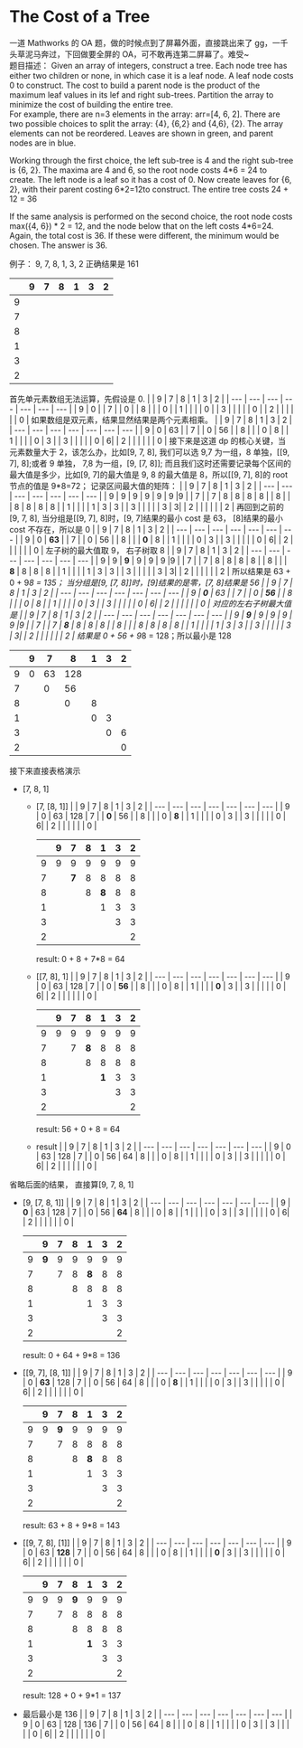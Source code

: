 # The Cost of a Tree

一道 Mathworks 的 OA 题，做的时候点到了屏幕外面，直接跳出来了 gg，一千头草泥马奔过，下回做要全屏的 OA，可不敢再连第二屏幕了。难受~<br>
题目描述：
Given an array of integers, construct a tree. Each node tree has either two children or none, in which case it is a leaf node. A leaf node costs 0 to construct. The cost to build a parent node is the product of the maximum leaf values in its lef and right sub-trees. Partition the array to minimize the cost of building the entire tree.<br>
For example, there are n=3 elements in the array: arr=[4, 6, 2]. There are two possible choices to split the array: {4}, {6,2} and {4,6}, {2}. The array elements can not be reordered. Leaves are shown in green, and parent nodes are in blue.<br>

Working through the first choice, the left sub-tree is 4 and the right sub-tree is {6, 2}. The maxima are 4 and 6, so the root node costs 4\*6 = 24 to create. The left node is a leaf so it has a cost of 0. Now create leaves for {6, 2}, with their parent costing 6\*2=12to construct. The entire tree costs 24 + 12 = 36

If the same analysis is performed on the second choice, the root node costs max({4, 6}) * 2 = 12, and the node below that on the left costs 4*6=24. Again, the total cost is 36. If these were different, the minimum would be chosen. The answer is 36.<br>

例子：
9, 7, 8, 1, 3, 2 正确结果是 161<br>

|     | 9   | 7   | 8   | 1   | 3   | 2   |
| --- | --- | --- | --- | --- | --- | --- |
| 9   |
| 7   |
| 8   |
| 1   |
| 3   |
| 2   |

首先单元素数组无法运算，先假设是 0.
| | 9 | 7 | 8 | 1 | 3 | 2 |
| --- | --- | --- | --- | --- | --- | --- |
| 9 | 0 |
| 7 | | 0 |
| 8 | | | 0 |
| 1 | | | | 0 |
| 3 | | | | | 0 |
| 2 | | | | | | 0 |
如果数组是双元素，结果显然结果是两个元素相乘。
| | 9 | 7 | 8 | 1 | 3 | 2 |
| --- | --- | --- | --- | --- | --- | --- |
| 9 | 0 | 63 |
| 7 | | 0 | 56 |
| 8 | | | 0 | 8 |
| 1 | | | | 0 | 3 |
| 3 | | | | | 0 | 6|
| 2 | | | | | | 0 |
接下来是这道 dp 的核心关键，当元素数量大于 2，该怎么办，比如[9, 7, 8], 我们可以选 9,7 为一组，8 单独，[[9, 7], 8];或者 9 单独， 7,8 为一组，[9, [7, 8]]; 而且我们这时还需要记录每个区间的最大值是多少，比如[9, 7]的最大值是 9, 8 的最大值是 8，所以[[9, 7], 8]的 root 节点的值是 9\*8=72；
记录区间最大值的矩阵：
| | 9 | 7 | 8 | 1 | 3 | 2 |
| --- | --- | --- | --- | --- | --- | --- |
| 9 | 9 | 9 | 9 | 9 | 9 |9 |
| 7 | | 7 | 8 | 8 | 8 | 8 |
| 8 | | | 8 | 8 | 8 | 8 |
| 1 | | | | 1 | 3 | 3 |
| 3 | | | | | 3 | 3|
| 2 | | | | | | 2 |
再回到之前的[9, 7, 8], 当分组是[[9, 7], 8]时，[9, 7]结果的最小 cost 是 63， [8]结果的最小 cost 不存在，所以是 0
| | 9 | 7 | 8 | 1 | 3 | 2 |
| --- | --- | --- | --- | --- | --- | --- |
| 9 | 0 | **63** |
| 7 | | 0 | 56 |
| 8 | | | **0** | 8 |
| 1 | | | | 0 | 3 |
| 3 | | | | | 0 | 6|
| 2 | | | | | | 0 |
左子树的最大值取 9， 右子树取 8
| | 9 | 7 | 8 | 1 | 3 | 2 |
| --- | --- | --- | --- | --- | --- | --- |
| 9 | 9 | **9** | 9 | 9 | 9 |9 |
| 7 | | 7 | 8 | 8 | 8 | 8 |
| 8 | | | **8** | 8 | 8 | 8 |
| 1 | | | | 1 | 3 | 3 |
| 3 | | | | | 3 | 3|
| 2 | | | | | | 2 |
所以结果是 63 + 0 + 9*8 = 135；
当分组是[9, [7, 8]]时，[9]结果的是零，[7, 8]结果是 56
| | 9 | 7 | 8 | 1 | 3 | 2 |
| --- | --- | --- | --- | --- | --- | --- |
| 9 | **0** | 63 |
| 7 | | 0 | **56** |
| 8 | | | 0 | 8 |
| 1 | | | | 0 | 3 |
| 3 | | | | | 0 | 6|
| 2 | | | | | | 0 |
对应的左右子树最大值是
| | 9 | 7 | 8 | 1 | 3 | 2 |
| --- | --- | --- | --- | --- | --- | --- |
| 9 | **9** | 9 | 9 | 9 | 9 |9 |
| 7 | | 7 | **8** | 8 | 8 | 8 |
| 8 | | | 8 | 8 | 8 | 8 |
| 1 | | | | 1 | 3 | 3 |
| 3 | | | | | 3 | 3|
| 2 | | | | | | 2 |
结果是 0 + 56 + 9*8 = 128；所以最小是 128

|     | 9   | 7   | 8   | 1   | 3   | 2   |
| --- | --- | --- | --- | --- | --- | --- |
| 9   | 0   | 63  | 128 |
| 7   |     | 0   | 56  |
| 8   |     |     | 0   | 8   |
| 1   |     |     |     | 0   | 3   |
| 3   |     |     |     |     | 0   | 6   |
| 2   |     |     |     |     |     | 0   |

接下来直接表格演示

- [7, 8, 1]

  - [7, [8, 1]]
    | | 9 | 7 | 8 | 1 | 3 | 2 |
    | --- | --- | --- | --- | --- | --- | --- |
    | 9 | 0 | 63 | 128
    | 7 | | **0** | 56 |
    | 8 | | | 0 | **8** |
    | 1 | | | | 0 | 3 |
    | 3 | | | | | 0 | 6|
    | 2 | | | | | | 0 |

    |     | 9   | 7     | 8   | 1     | 3   | 2   |
    | --- | --- | ----- | --- | ----- | --- | --- |
    | 9   | 9   | 9     | 9   | 9     | 9   | 9   |
    | 7   |     | **7** | 8   | 8     | 8   | 8   |
    | 8   |     |       | 8   | **8** | 8   | 8   |
    | 1   |     |       |     | 1     | 3   | 3   |
    | 3   |     |       |     |       | 3   | 3   |
    | 2   |     |       |     |       |     | 2   |

    result: 0 + 8 + 7\*8 = 64

  - [[7, 8], 1]
    | | 9 | 7 | 8 | 1 | 3 | 2 |
    | --- | --- | --- | --- | --- | --- | --- |
    | 9 | 0 | 63 | 128
    | 7 | | 0 | **56** |
    | 8 | | | 0 | 8 |
    | 1 | | | | **0** | 3 |
    | 3 | | | | | 0 | 6|
    | 2 | | | | | | 0 |

    |     | 9   | 7   | 8     | 1     | 3   | 2   |
    | --- | --- | --- | ----- | ----- | --- | --- |
    | 9   | 9   | 9   | 9     | 9     | 9   | 9   |
    | 7   |     | 7   | **8** | 8     | 8   | 8   |
    | 8   |     |     | 8     | 8     | 8   | 8   |
    | 1   |     |     |       | **1** | 3   | 3   |
    | 3   |     |     |       |       | 3   | 3   |
    | 2   |     |     |       |       |     | 2   |

    result: 56 + 0 + 8 = 64

  - result
    | | 9 | 7 | 8 | 1 | 3 | 2 |
    | --- | --- | --- | --- | --- | --- | --- |
    | 9 | 0 | 63 | 128
    | 7 | | 0 | 56 | 64
    | 8 | | | 0 | 8 |
    | 1 | | | | 0 | 3 |
    | 3 | | | | | 0 | 6|
    | 2 | | | | | | 0 |

省略后面的结果， 直接算[9, 7, 8, 1]

- [9, [7, 8, 1]]
  | | 9 | 7 | 8 | 1 | 3 | 2 |
  | --- | --- | --- | --- | --- | --- | --- |
  | 9 | **0** | 63 | 128
  | 7 | | 0 | 56 | **64**
  | 8 | | | 0 | 8 |
  | 1 | | | | 0 | 3 |
  | 3 | | | | | 0 | 6|
  | 2 | | | | | | 0 |

  |     | 9     | 7   | 8   | 1     | 3   | 2   |
  | --- | ----- | --- | --- | ----- | --- | --- |
  | 9   | **9** | 9   | 9   | 9     | 9   | 9   |
  | 7   |       | 7   | 8   | **8** | 8   | 8   |
  | 8   |       |     | 8   | 8     | 8   | 8   |
  | 1   |       |     |     | 1     | 3   | 3   |
  | 3   |       |     |     |       | 3   | 3   |
  | 2   |       |     |     |       |     | 2   |

  result: 0 + 64 + 9\*8 = 136

- [[9, 7], [8, 1]]
  | | 9 | 7 | 8 | 1 | 3 | 2 |
  | --- | --- | --- | --- | --- | --- | --- |
  | 9 | 0 | **63** | 128
  | 7 | | 0 | 56 | 64
  | 8 | | | 0 | **8** |
  | 1 | | | | 0 | 3 |
  | 3 | | | | | 0 | 6|
  | 2 | | | | | | 0 |

  |     | 9   | 7     | 8   | 1     | 3   | 2   |
  | --- | --- | ----- | --- | ----- | --- | --- |
  | 9   | 9   | **9** | 9   | 9     | 9   | 9   |
  | 7   |     | 7     | 8   | 8     | 8   | 8   |
  | 8   |     |       | 8   | **8** | 8   | 8   |
  | 1   |     |       |     | 1     | 3   | 3   |
  | 3   |     |       |     |       | 3   | 3   |
  | 2   |     |       |     |       |     | 2   |

  result: 63 + 8 + 9\*8 = 143

- [[9, 7, 8], [1]]
  | | 9 | 7 | 8 | 1 | 3 | 2 |
  | --- | --- | --- | --- | --- | --- | --- |
  | 9 | 0 | 63 | **128**
  | 7 | | 0 | 56 | 64
  | 8 | | | 0 | 8 |
  | 1 | | | | **0** | 3 |
  | 3 | | | | | 0 | 6|
  | 2 | | | | | | 0 |

  |     | 9   | 7   | 8     | 1     | 3   | 2   |
  | --- | --- | --- | ----- | ----- | --- | --- |
  | 9   | 9   | 9   | **9** | 9     | 9   | 9   |
  | 7   |     | 7   | 8     | 8     | 8   | 8   |
  | 8   |     |     | 8     | 8     | 8   | 8   |
  | 1   |     |     |       | **1** | 3   | 3   |
  | 3   |     |     |       |       | 3   | 3   |
  | 2   |     |     |       |       |     | 2   |

  result: 128 + 0 + 9\*1 = 137

- 最后最小是 136
  | | 9 | 7 | 8 | 1 | 3 | 2 |
  | --- | --- | --- | --- | --- | --- | --- |
  | 9 | 0 | 63 | 128 | 136
  | 7 | | 0 | 56 | 64
  | 8 | | | 0 | 8 |
  | 1 | | | | 0 | 3 |
  | 3 | | | | | 0 | 6|
  | 2 | | | | | | 0 |
